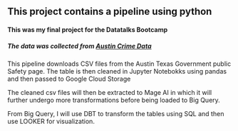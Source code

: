 <h2> This project contains a pipeline using python </h2>

<h4>This was my final project for the Datatalks Bootcamp</h4>

<h5>The data was collected from <a href="https://data.austintexas.gov/Public-Safety/2016-Annual-Crime-Data/8iue-zpf6/about_data">Austin Crime Data </a> </h5>
<p>This pipeline downloads CSV files from the Austin Texas Government public Safety page. The table is then cleaned in Jupyter Notebokks using pandas and then passed to Google Cloud Storage</p>
<p>The cleaned csv files will then be extracted to Mage AI in which it will further undergo more transformations before being loaded to Big Query.</p>
<p>From Big Query, I will use DBT to transform the tables using SQL and then use LOOKER for visualization.</p>
